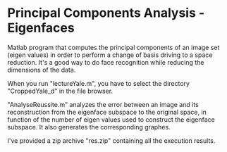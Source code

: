 # Principal Components Analysis - Eigenfaces

Matlab program that computes the principal components of an image set (eigen values) in order to perform a change of basis driving to a space reduction. It's a good way to do face recognition while reducing the dimensions of the data.

When you run "lectureYale.m", you have to select the directory "CroppedYale_d" in the file browser.

"AnalyseReussite.m" analyzes the error between an image and its reconstruction from the eigenface subspace to the original space, in function of the number of eigen values used to construct the eigenface subspace. It also generates the corresponding graphes.

I've provided a zip archive "res.zip" containing all the execution results.
